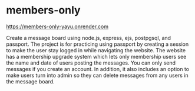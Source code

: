 # members-only

https://members-only-yayu.onrender.com

Create a message board using node.js, express, ejs, postpgsql, and passport.
The project is for practicing using passport by creating a session to make the user stay logged in while navigating the website. The website has a membership upgrade system which lets only membership users see the name and date of users posting the messages. You can only send messages if you create an account. In addition, it also includes an option to make users turn into admin so they can delete messages from any users in the message board.
